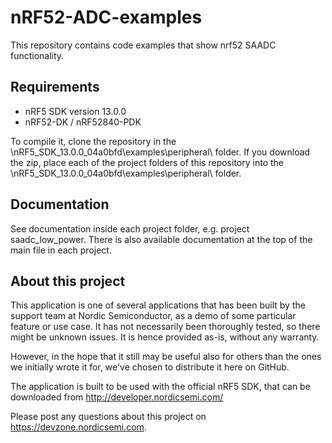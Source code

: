 nRF52-ADC-examples
==================

 This repository contains code examples that show nrf52 SAADC functionality.
 
Requirements
------------
- nRF5 SDK version 13.0.0
- nRF52-DK / nRF52840-PDK

To compile it, clone the repository in the \nRF5_SDK_13.0.0_04a0bfd\examples\peripheral\ folder. If you download the zip, place each of the project folders of this repository into the \nRF5_SDK_13.0.0_04a0bfd\examples\peripheral\ folder.

Documentation
-----------------
See documentation inside each project folder, e.g. project saadc_low_power. There is also available documentation at the top of the main file in each project.

About this project
------------------
This application is one of several applications that has been built by the support team at Nordic Semiconductor, as a demo of some particular feature or use case. It has not necessarily been thoroughly tested, so there might be unknown issues. It is hence provided as-is, without any warranty. 

However, in the hope that it still may be useful also for others than the ones we initially wrote it for, we've chosen to distribute it here on GitHub. 

The application is built to be used with the official nRF5 SDK, that can be downloaded from http://developer.nordicsemi.com/

Please post any questions about this project on https://devzone.nordicsemi.com.
